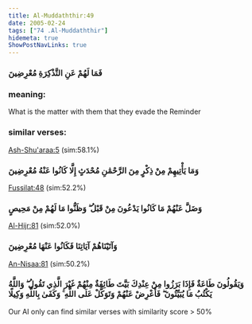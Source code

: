 ```yaml
---
title: Al-Muddaththir:49
date: 2005-02-24
tags: ["74 .Al-Muddaththir"]
hidemeta: true 
ShowPostNavLinks: true 
---
```

### فَمَا لَهُمْ عَنِ التَّذْكِرَةِ مُعْرِضِينَ
### meaning: 
What is the matter with them that they evade the Reminder
### similar verses: 

[Ash-Shu'araa:5](/26/5) (sim:58.1%)

### وَمَا يَأْتِيهِمْ مِنْ ذِكْرٍ مِنَ الرَّحْمَٰنِ مُحْدَثٍ إِلَّا كَانُوا عَنْهُ مُعْرِضِينَ

[Fussilat:48](/41/48) (sim:52.2%)

### وَضَلَّ عَنْهُمْ مَا كَانُوا يَدْعُونَ مِنْ قَبْلُ ۖ وَظَنُّوا مَا لَهُمْ مِنْ مَحِيصٍ

[Al-Hijr:81](/15/81) (sim:52.0%)

### وَآتَيْنَاهُمْ آيَاتِنَا فَكَانُوا عَنْهَا مُعْرِضِينَ

[An-Nisaa:81](/4/81) (sim:50.2%)

### وَيَقُولُونَ طَاعَةٌ فَإِذَا بَرَزُوا مِنْ عِنْدِكَ بَيَّتَ طَائِفَةٌ مِنْهُمْ غَيْرَ الَّذِي تَقُولُ ۖ وَاللَّهُ يَكْتُبُ مَا يُبَيِّتُونَ ۖ فَأَعْرِضْ عَنْهُمْ وَتَوَكَّلْ عَلَى اللَّهِ ۚ وَكَفَىٰ بِاللَّهِ وَكِيلًا

Our AI only can find similar verses with similarity score > 50% 

